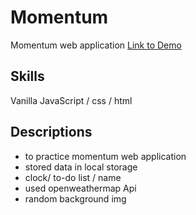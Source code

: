 # Momentum
 Momentum web application
[Link to Demo]("https://edennyk.github.io/momentum/)
## Skills
Vanilla JavaScript / css / html
## Descriptions
- to practice momentum web application
- stored data in local storage
- clock/ to-do list / name
- used openweathermap Api
- random background img
